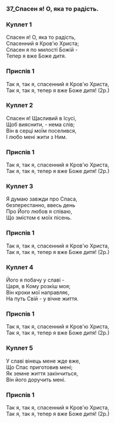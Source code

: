 ### 37_Спасен я! О, яка то радість.
### Куплет 1
Спасен я! О, яка то радість,<br/>Спасенний я Кров'ю Христа;<br/>Спасен я по милості Божій -<br/>Тепер я вже Боже дитя.
### Приспів 1
Так я, так я, спасенний я Кров'ю Христа,<br/>Так я, так я, тепер я вже Боже дитя! (2р.)
### Куплет 2
Спасен я! Щасливий в Ісусі,<br/>Щоб вияснити, - нема слів;<br/>Він в серці моїм поселився,<br/>І любо мені жити з Ним.
### Приспів 1
Так я, так я, спасенний я Кров'ю Христа,<br/>Так я, так я, тепер я вже Боже дитя! (2р.)
### Куплет 3
Я думаю завжди про Спаса, <br/> безперестанно, ввесь день <br/>Про Його любов я співаю, <br/>Що змістом є моїх пісень.
### Приспів 1
Так я, так я, спасенний я Кров'ю Христа,<br/>Так я, так я, тепер я вже Боже дитя! (2р.)
### Куплет 4
Його я побачу у славі -<br/>Царя, в Кому розкіш моя;<br/>Він кроки мої направляє,<br/>На путь Свій - у вічне життя.
### Приспів 1
Так я, так я, спасенний я Кров'ю Христа,<br/>Так я, так я, тепер я вже Боже дитя! (2р.)
### Куплет 5
У славі вінець мене жде вже, <br/>Що Спас приготовив мені; <br/>Як земне життя закінчиться, <br/>Він його доручить мені.
### Приспів 1
Так я, так я, спасенний я Кров'ю Христа,<br/>Так я, так я, тепер я вже Боже дитя! (2р.)
